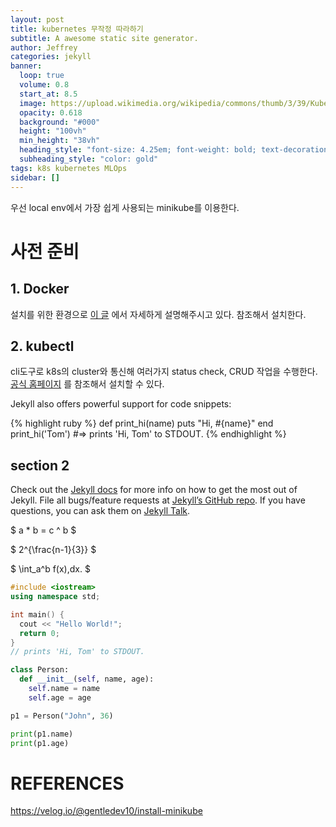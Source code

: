 ```yaml
---
layout: post
title: kubernetes 무작정 따라하기
subtitle: A awesome static site generator.
author: Jeffrey
categories: jekyll
banner:
  loop: true
  volume: 0.8
  start_at: 8.5
  image: https://upload.wikimedia.org/wikipedia/commons/thumb/3/39/Kubernetes_logo_without_workmark.svg/84px-Kubernetes_logo_without_workmark.svg.png
  opacity: 0.618
  background: "#000"
  height: "100vh"
  min_height: "38vh"
  heading_style: "font-size: 4.25em; font-weight: bold; text-decoration: underline"
  subheading_style: "color: gold"
tags: k8s kubernetes MLOps
sidebar: []
---
```


우선 local env에서 가장 쉽게 사용되는 minikube를 이용한다.
# 사전 준비
## 1. Docker
  설치를 위한 환경으로 [이 글](https://velog.io/@gentledev10/install-minikube) 에서 자세하게 설명해주시고 있다. 참조해서 설치한다.

## 2. kubectl
   cli도구로 k8s의 cluster와 통신해 여러가지 status check, CRUD 작업을 수행한다.  
   [공식 홈페이지](https://kubernetes.io/ko/docs/tasks/tools/install-kubectl-linux/) 를 참조해서 설치할 수 있다.  
  

Jekyll also offers powerful support for code snippets:

{% highlight ruby %}
def print_hi(name)
puts "Hi, #{name}"
end
print_hi('Tom')
#=> prints 'Hi, Tom' to STDOUT.
{% endhighlight %}

## section 2

Check out the [Jekyll docs][jekyll-docs] for more info on how to get the most out of Jekyll. File all bugs/feature requests at [Jekyll’s GitHub repo][jekyll-gh]. If you have questions, you can ask them on [Jekyll Talk][jekyll-talk].

[jekyll-docs]: https://jekyllrb.com/docs/home
[jekyll-gh]: https://github.com/jekyll/jekyll
[jekyll-talk]: https://talk.jekyllrb.com/

$ a \* b = c ^ b $

$ 2^{\frac{n-1}{3}} $

$ \int_a^b f(x)\,dx. $

```cpp
#include <iostream>
using namespace std;

int main() {
  cout << "Hello World!";
  return 0;
}
// prints 'Hi, Tom' to STDOUT.
```

```python
class Person:
  def __init__(self, name, age):
    self.name = name
    self.age = age

p1 = Person("John", 36)

print(p1.name)
print(p1.age)
```

# REFERENCES
https://velog.io/@gentledev10/install-minikube
